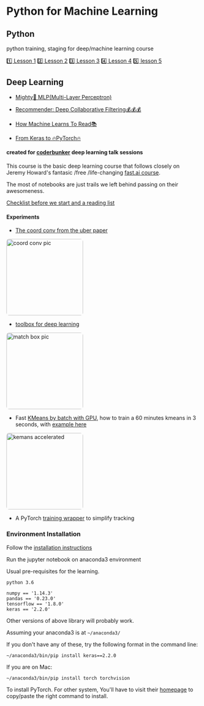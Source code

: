 # Python for Machine Learning

## Python
python training, staging for deep/machine learning course

[1️⃣ Lesson 1](1.1_lesson1.ipynb)
[2️⃣ Lesson 2](1.2_lesson2.ipynb)
[3️⃣ Lesson 3](1.3_lesson3.ipynb)
[4️⃣ Lesson 4](1.4_lesson4.ipynb)
[5️⃣ lesson 5](1.5_lesosn5.ipynb)

## Deep Learning

* [Mighty💪 MLP(Multi-Layer Perceptron)](3.1.1_mighty_mlp.ipynb)

* [Recommender: Deep Collaborative Filtering💰💰💰](3.1.3_recommender_system.ipynb)

* [How Machine Learns To Read📚](3.1.2_how_machine_learns_to_read.ipynb)

* [From Keras to 🔥PyTorch🔥](3.5_from_keras_to_pytorch.ipynb)

#### created for [coderbunker](http://www.coderbunker.com/co-learning) deep learning talk sessions

This course is the basic deep learning course that follows closely on Jeremy Howard's fantasic /free /life-changing [fast.ai course](course.fast.ai). 

The most of notebooks are just trails we left behind passing on their awesomeness.

[Checklist before we start and a reading list](https://raynardj.github.io/python4ml/docs/pre_checklist)

#### Experiments

* [The coord conv from the uber paper](https://raynardj.github.io/python4ml/docs/coord_conv)

<img src="docs/coord_conv.png" style="border-radius:7px;" alt="coord conv pic" width="200px"/>

* [toolbox for deep learning](https://raynardj.github.io/ray/)

<img src="https://raynardj.github.io/ray/img/Match.jpg" style="border-radius:7px;" alt="match box pic" width="200px"/>

* Fast [KMeans by batch with GPU](https://raynardj.github.io/ray/docs/kmean_torch), how to train a 60 minutes kmeans in 3 seconds, with [example here](https://raynardj.github.io/ray/docs/gowalla_preprocess)

<img src="https://raynardj.github.io/ray/img/accelerate.jpg" style="border-radius:7px;" alt="kemans accelerated" width="200px"/>

* A PyTorch [training wrapper](https://raynardj.github.io/ray/docs/matchbox) to simplify tracking

### Environment Installation

Follow the [installation instructions](https://raynardj.github.io/python4ml/docs/INSTALL)

Run the jupyter notebook on anaconda3 environment

Usual pre-requisites for the learning. 

```
python 3.6

numpy == '1.14.3'
pandas == '0.23.0'
tensorflow == '1.8.0'
keras == '2.2.0'
```

Other versions of above library will probably work.

Assuming your anaconda3 is at ```~/anaconda3/```

If you don't have any of these, try the following format in the command line:
```
~/anaconda3/bin/pip install keras==2.2.0
```
If you are on Mac:
```
~/anaconda3/bin/pip install torch torchvision
```
To install PyTorch. For other system, You'll have to visit their [homepage](https://pytorch.org/) to copy/paste the right command to install.


